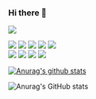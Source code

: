 ### Hi there 👋



<img src="https://img.shields.io/badge/-222222?style=plastic&logo=bitcoin&logoColor=white"/>
<p>
  <img src="https://img.shields.io/badge/HTML5-E34F26?style=plastic&logo=HTML5&logoColor=white"/>
  <img src="https://img.shields.io/badge/CSS3-1572B6?style=plastic&logo=CSS3&logoColor=white"/>
  <img src="https://img.shields.io/badge/JavaScript-F7DF1E?logo=JavaScript&logoColor=white&style=plastic" style="max-width: 100%; user-select: auto;">
  <img src="https://img.shields.io/badge/Node.js-339933?logo=node-dot-js&logoColor=white&style=plastic"/>
  <img src="https://img.shields.io/badge/MySQL-4479A1?style=plastic&logo=MySQL&logoColor=white"/>
  <br>
  <img src="https://img.shields.io/badge/Python-3776AB?style=plastic&logo=Python&logoColor=white"/>
  <img src="https://img.shields.io/badge/TensorFlow-FF6F00?style=plastic&logo=TensorFlow&logoColor=white"/>
  <img src="https://img.shields.io/badge/R-276DC3?style=plastic&logo=R&logoColor=white"/>
  <img src="https://img.shields.io/badge/Linux-FCC624?style=plastic&logo=Linux&logoColor=white"/>

</p>

  [![Anurag's github stats](https://github-readme-stats.vercel.app/api?username=lumpenop)](https://github.com/anuraghazra/github-readme-stats)
  
  <img src="https://camo.githubusercontent.com/ff8007ffa0d65247c4e18ce404c4802db99498764f322eaf1064552a17367859/68747470733a2f2f6769746875622d726561646d652d73746174732e76657263656c2e6170702f6170693f757365726e616d653d6a616e656c6a73267468656d653d636f62616c74" alt="Anurag's GitHub stats" data-canonical-src="https://github-readme-stats.vercel.app/api?username=lumpenop&amp;theme=cobalt" style="max-width:100%;">



<!--
**lumpenop/lumpenop** is a ✨ _special_ ✨ repository because its `README.md` (this file) appears on your GitHub profile.

Here are some ideas to get you started:

- 🔭 I’m currently working on ...
- 🌱 I’m currently learning ...
- 👯 I’m looking to collaborate on ...
- 🤔 I’m looking for help with ...
- 💬 Ask me about ...
- 📫 How to reach me: ...
- 😄 Pronouns: ...
- ⚡ Fun fact: ...
-->
